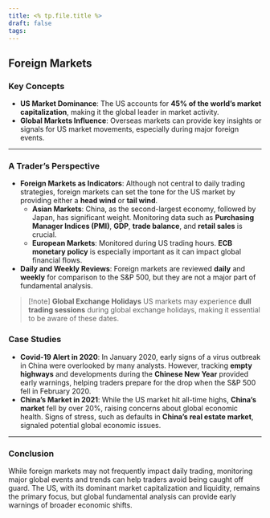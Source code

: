 ```yaml
---
title: <% tp.file.title %>
draft: false
tags:
---
```


## Foreign Markets

### Key Concepts
- **US Market Dominance**: The US accounts for **45% of the world’s market capitalization**, making it the global leader in market activity.
- **Global Markets Influence**: Overseas markets can provide key insights or signals for US market movements, especially during major foreign events.

---
### A Trader’s Perspective
- **Foreign Markets as Indicators**: Although not central to daily trading strategies, foreign markets can set the tone for the US market by providing either a **head wind** or **tail wind**.
  - **Asian Markets**: China, as the second-largest economy, followed by Japan, has significant weight. Monitoring data such as **Purchasing Manager Indices (PMI)**, **GDP**, **trade balance**, and **retail sales** is crucial.
  - **European Markets**: Monitored during US trading hours. **ECB monetary policy** is especially important as it can impact global financial flows.
- **Daily and Weekly Reviews**: Foreign markets are reviewed **daily** and **weekly** for comparison to the S&P 500, but they are not a major part of fundamental analysis.

> [!note] **Global Exchange Holidays**
> US markets may experience **dull trading sessions** during global exchange holidays, making it essential to be aware of these dates.
### Case Studies
- **Covid-19 Alert in 2020**: In January 2020, early signs of a virus outbreak in China were overlooked by many analysts. However, tracking **empty highways** and developments during the **Chinese New Year** provided early warnings, helping traders prepare for the drop when the S&P 500 fell in February 2020.
- **China’s Market in 2021**: While the US market hit all-time highs, **China’s market** fell by over 20%, raising concerns about global economic health. Signs of stress, such as defaults in **China’s real estate market**, signaled potential global economic issues.
---
### Conclusion
While foreign markets may not frequently impact daily trading, monitoring major global events and trends can help traders avoid being caught off guard. The US, with its dominant market capitalization and liquidity, remains the primary focus, but global fundamental analysis can provide early warnings of broader economic shifts.

